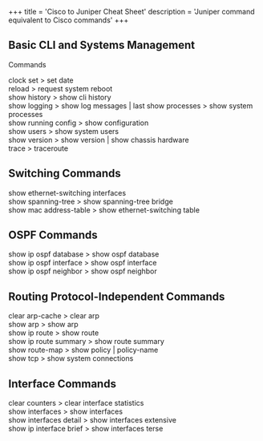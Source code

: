 +++
title = 'Cisco to Juniper Cheat Sheet'
description = 'Juniper command equivalent to Cisco commands'
+++
## Basic CLI and Systems Management  
Commands  

clock set  > set date  
reload  > request system reboot  
show history  > show cli history   
show logging  >  show log messages | last
show processes  > show system processes  
show running config  > show configuration  
show users  > show system users  
show version  > show version | show chassis hardware    
trace  > traceroute  
  
## Switching Commands  
show ethernet-switching interfaces  
show spanning-tree  > show spanning-tree bridge  
show mac address-table  > show ethernet-switching table  

## OSPF Commands  
show ip ospf database  > show ospf database  
show ip ospf interface  > show ospf interface  
show ip ospf neighbor  > show ospf neighbor  

## Routing Protocol-Independent Commands  
clear arp-cache  > clear arp  
show arp  > show arp  
show ip route  > show route  
show ip route summary  > show route summary  
show route-map  > show policy | policy-name  
show tcp  > show system connections  

## Interface Commands  
clear counters  > clear interface statistics  
show interfaces  > show interfaces  
show interfaces detail  > show interfaces extensive  
show ip interface brief  > show interfaces terse  
 